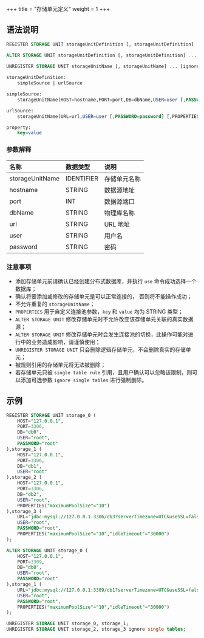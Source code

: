 +++
title = "存储单元定义"
weight = 1
+++

## 语法说明

```sql
REGISTER STORAGE UNIT storageUnitDefinition [, storageUnitDefinition] ...

ALTER STORAGE UNIT storageUnitDefinition [, storageUnitDefinition] ...
    
UNREGISTER STORAGE UNIT storageUnitName [, storageUnitName] ... [ignore single tables]

storageUnitDefinition:
    simpleSource | urlSource

simpleSource:
    storageUnitName(HOST=hostname,PORT=port,DB=dbName,USER=user [,PASSWORD=password] [,PROPERTIES(property [,property]) ...])

urlSource:
    storageUnitName(URL=url,USER=user [,PASSWORD=password] [,PROPERTIES(property [,property]) ...])

property:
    key=value
```

### 参数解释

| 名称                 | 数据类型    | 说明     |
|:-------------------|:-----------|:-------|
| storageUnitName    | IDENTIFIER | 存储单元名称 |
| hostname           | STRING     | 数据源地址  |
| port               | INT        | 数据源端口  |
| dbName             | STRING     | 物理库名称  |
| url                | STRING     | URL 地址 |
| user               | STRING     | 用户名    |
| password           | STRING     | 密码     |

### 注意事项

- 添加存储单元前请确认已经创建分布式数据库，并执行 `use` 命令成功选择一个数据库；
- 确认将要添加或修改的存储单元是可以正常连接的， 否则将不能操作成功；
- 不允许重复的 `storageUnitName`；
- `PROPERTIES` 用于自定义连接池参数，`key` 和 `value` 均为 STRING 类型；
- `ALTER STORAGE UNIT` 修改存储单元时不允许改变该存储单元关联的真实数据源；
- `ALTER STORAGE UNIT` 修改存储单元时会发生连接池的切换，此操作可能对进行中的业务造成影响，请谨慎使用；
- `UNREGISTER STORAGE UNIT` 只会删除逻辑存储单元，不会删除真实的存储单元；
- 被规则引用的存储单元将无法被删除；
- 若存储单元只被 `single table rule` 引用，且用户确认可以忽略该限制，则可以添加可选参数 `ignore single tables` 进行强制删除。

## 示例

```sql
REGISTER STORAGE UNIT storage_0 (
    HOST="127.0.0.1",
    PORT=3306,
    DB="db0",
    USER="root",
    PASSWORD="root"
),storage_1 (
    HOST="127.0.0.1",
    PORT=3306,
    DB="db1",
    USER="root"
),storage_2 (
    HOST="127.0.0.1",
    PORT=3306,
    DB="db2",
    USER="root",
    PROPERTIES("maximumPoolSize"="10")
),storage_3 (
    URL="jdbc:mysql://127.0.0.1:3306/db3?serverTimezone=UTC&useSSL=false",
    USER="root",
    PASSWORD="root",
    PROPERTIES("maximumPoolSize"="10","idleTimeout"="30000")
);

ALTER STORAGE UNIT storage_0 (
    HOST="127.0.0.1",
    PORT=3309,
    DB="db0",
    USER="root",
    PASSWORD="root"
),storage_1 (
    URL="jdbc:mysql://127.0.0.1:3309/db1?serverTimezone=UTC&useSSL=false",
    USER="root",
    PASSWORD="root",
    PROPERTIES("maximumPoolSize"="10","idleTimeout"="30000")
);

UNREGISTER STORAGE UNIT storage_0, storage_1;
UNREGISTER STORAGE UNIT storage_2, storage_3 ignore single tables;
```
